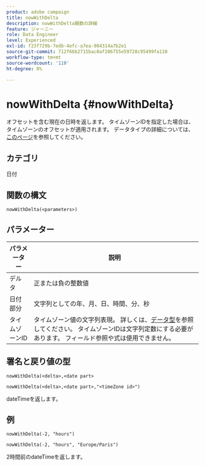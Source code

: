 ```yaml
---
product: adobe campaign
title: nowWithDelta
description: nowWithDelta関数の詳細
feature: ジャーニー
role: Data Engineer
level: Experienced
exl-id: f23f729b-7edb-4efc-a7ea-904314a7b2e1
source-git-commit: 712f66b2715bac0af206755e59728c95499fa110
workflow-type: tm+mt
source-wordcount: '110'
ht-degree: 8%

---
```


# nowWithDelta {#nowWithDelta}

オフセットを含む現在の日時を返します。 タイムゾーンIDを指定した場合は、タイムゾーンのオフセットが適用されます。 データタイプの詳細については、[このページ](../expression/data-types.md)を参照してください。

## カテゴリ

日付

## 関数の構文

`nowWithDelta(<parameters>)`

## パラメーター

| パラメーター | 説明 |
|--- |--- |
| デルタ | 正または負の整数値 |
| 日付部分 | 文字列としての年、月、日、時間、分、秒 |
| タイムゾーンID | タイムゾーン値の文字列表現。 詳しくは、[データ型](../expression/data-types.md)を参照してください。 タイムゾーンIDは文字列定数にする必要があります。 フィールド参照や式は使用できません。 |

## 署名と戻り値の型

`nowWithDelta(<delta>,<date part>`

`nowWithDelta(<delta>,<date part>,"<timeZone id>")`

dateTimeを返します。

## 例

`nowWithDelta(-2, "hours")`

`nowWithDelta(-2, "hours", "Europe/Paris")`

2時間前のdateTimeを返します。
